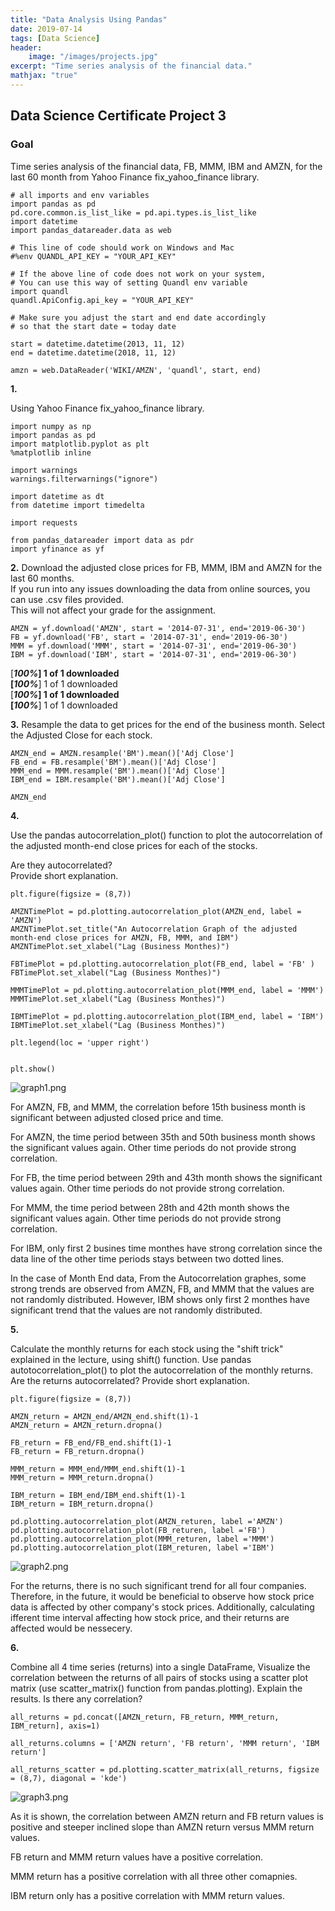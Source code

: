 ```yaml
---
title: "Data Analysis Using Pandas"
date: 2019-07-14
tags: [Data Science]
header:
    image: "/images/projects.jpg"
excerpt: "Time series analysis of the financial data."
mathjax: "true"
---
```


## Data Science Certificate Project 3
### Goal
Time series analysis of the financial data, FB, MMM, IBM and AMZN, for the last 60 month from Yahoo Finance fix_yahoo_finance library.

    # all imports and env variables
    import pandas as pd
    pd.core.common.is_list_like = pd.api.types.is_list_like
    import datetime
    import pandas_datareader.data as web

    # This line of code should work on Windows and Mac
    #%env QUANDL_API_KEY = "YOUR_API_KEY"

    # If the above line of code does not work on your system,
    # You can use this way of setting Quandl env variable
    import quandl
    quandl.ApiConfig.api_key = "YOUR_API_KEY"

    # Make sure you adjust the start and end date accordingly
    # so that the start date = today date

    start = datetime.datetime(2013, 11, 12)
    end = datetime.datetime(2018, 11, 12)

    amzn = web.DataReader('WIKI/AMZN', 'quandl', start, end)

**1.**

Using Yahoo Finance fix_yahoo_finance library.

    import numpy as np
    import pandas as pd
    import matplotlib.pyplot as plt
    %matplotlib inline

    import warnings
    warnings.filterwarnings("ignore")

    import datetime as dt
    from datetime import timedelta

    import requests

    from pandas_datareader import data as pdr
    import yfinance as yf

**2.**
Download the adjusted close prices for FB, MMM, IBM and AMZN for the last 60 months.<br>
If you run into any issues downloading the data from online sources, you can use .csv files provided.<br>
This will not affect your grade for the assignment.

    AMZN = yf.download('AMZN', start = '2014-07-31', end='2019-06-30')
    FB = yf.download('FB', start = '2014-07-31', end='2019-06-30')
    MMM = yf.download('MMM', start = '2014-07-31', end='2019-06-30')
    IBM = yf.download('IBM', start = '2014-07-31', end='2019-06-30')

[*********************100%***********************]  1 of 1 downloaded<br>
[*********************100%***********************]  1 of 1 downloaded<br>
[*********************100%***********************]  1 of 1 downloaded<br>
[*********************100%***********************]  1 of 1 downloaded

**3.**
Resample the data to get prices for the end of the business month. Select the Adjusted Close for each stock.

    AMZN_end = AMZN.resample('BM').mean()['Adj Close']
    FB_end = FB.resample('BM').mean()['Adj Close']
    MMM_end = MMM.resample('BM').mean()['Adj Close']
    IBM_end = IBM.resample('BM').mean()['Adj Close']

    AMZN_end

**4.**

Use the pandas autocorrelation_plot() function to plot the autocorrelation of the adjusted month-end close prices 
for each of the stocks.

Are they autocorrelated?<br>
Provide short explanation.

    plt.figure(figsize = (8,7))

    AMZNTimePlot = pd.plotting.autocorrelation_plot(AMZN_end, label = 'AMZN')
    AMZNTimePlot.set_title("An Autocorrelation Graph of the adjusted month-end close prices for AMZN, FB, MMM, and IBM")
    AMZNTimePlot.set_xlabel("Lag (Business Monthes)")

    FBTimePlot = pd.plotting.autocorrelation_plot(FB_end, label = 'FB' )
    FBTimePlot.set_xlabel("Lag (Business Monthes)")

    MMMTimePlot = pd.plotting.autocorrelation_plot(MMM_end, label = 'MMM')
    MMMTimePlot.set_xlabel("Lag (Business Monthes)")

    IBMTimePlot = pd.plotting.autocorrelation_plot(IBM_end, label = 'IBM')
    IBMTimePlot.set_xlabel("Lag (Business Monthes)")

    plt.legend(loc = 'upper right')


    plt.show()

<img src="{{ site.url }}{{ site.baseurl }}/images/graph1.png" alt="graph1.png">

For AMZN, FB, and MMM, the correlation before 15th business month is significant between adjusted closed price and time. 

For AMZN, the time period between 35th and 50th business month shows the significant values again. Other time periods do not
provide strong correlation.

For FB, the time period between 29th and 43th month shows the significant values again. Other time periods do not provide
strong correlation.

For MMM, the time period between 28th and 42th month shows the significant values again. Other time periods do not provide
strong correlation.

For IBM, only first 2 busines time monthes have strong correlation since the data line of the other time periods stays between two 
dotted lines.

In the case of Month End data, From the Autocorrelation graphes, some strong trends are observed from AMZN, FB, and MMM 
that the values are not randomly distributed. However, IBM shows only first 2 monthes have significant trend that the
values are not randomly distributed.

**5.**

Calculate the monthly returns for each stock using the "shift trick" explained in the lecture, using shift() function.
Use pandas autotocorrelation_plot() to plot the autocorrelation of the monthly returns.
Are the returns autocorrelated? Provide short explanation.

    plt.figure(figsize = (8,7))

    AMZN_return = AMZN_end/AMZN_end.shift(1)-1
    AMZN_return = AMZN_return.dropna()

    FB_return = FB_end/FB_end.shift(1)-1
    FB_return = FB_return.dropna()

    MMM_return = MMM_end/MMM_end.shift(1)-1
    MMM_return = MMM_return.dropna()

    IBM_return = IBM_end/IBM_end.shift(1)-1
    IBM_return = IBM_return.dropna()

    pd.plotting.autocorrelation_plot(AMZN_returen, label ='AMZN')
    pd.plotting.autocorrelation_plot(FB_returen, label ='FB')
    pd.plotting.autocorrelation_plot(MMM_returen, label ='MMM')
    pd.plotting.autocorrelation_plot(IBM_returen, label ='IBM')

<img src="{{ site.url }}{{ site.baseurl }}/images/graph2.png" alt="graph2.png">

For the returns, there is no such significant trend for all four companies. Therefore, in the future,
it would be beneficial to observe how stock price data is affected by other company's stock prices.
Additionally, calculating ifferent time interval affecting how stock price, and their returns are 
affected would be nessecery.

**6.**

Combine all 4 time series (returns) into a single DataFrame, 
Visualize the correlation between the returns of all pairs of stocks using a scatter plot matrix 
(use scatter_matrix() function from pandas.plotting). Explain the results. Is there any correlation?

    all_returns = pd.concat([AMZN_return, FB_return, MMM_return, IBM_return], axis=1)

    all_returns.columns = ['AMZN return', 'FB return', 'MMM return', 'IBM return']

    all_returns_scatter = pd.plotting.scatter_matrix(all_returns, figsize = (8,7), diagonal = 'kde')

<img src="{{ site.url }}{{ site.baseurl }}/images/graph3.png" alt="graph3.png">

As it is shown, the correlation between AMZN return and FB return values is positive and steeper 
inclined slope than AMZN return versus MMM return values.

FB return and MMM return values have a positive correlation.

MMM return has a positive correlation with all three other comapnies.

IBM return only has a positive correlation with MMM return values.